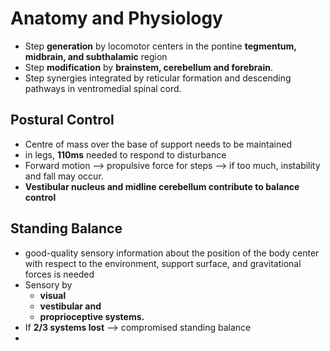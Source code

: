 # Anatomy and Physiology 
- Step **generation** by locomotor centers in the pontine **tegmentum, midbrain, and subthalamic** region 
- Step **modification** by **brainstem, cerebellum and forebrain**. 
- Step synergies integrated by reticular formation and descending pathways in ventromedial spinal cord. 
## Postural Control 
 - Centre of mass over the base of support needs to be maintained 
 - in legs, **110ms** needed to respond to disturbance 
 - Forward motion --> propulsive force for steps --> if too much, instability and fall may occur. 
 - **Vestibular nucleus and midline cerebellum contribute to balance control**  
## Standing Balance
- good-quality sensory information about the position of the body center with respect to the environment, support surface, and gravitational forces is needed 
- Sensory by 
	- **visual** 
	- **vestibular and** 
	- **proprioceptive systems.** 
- If **2/3 systems lost** --> compromised standing balance 
- 